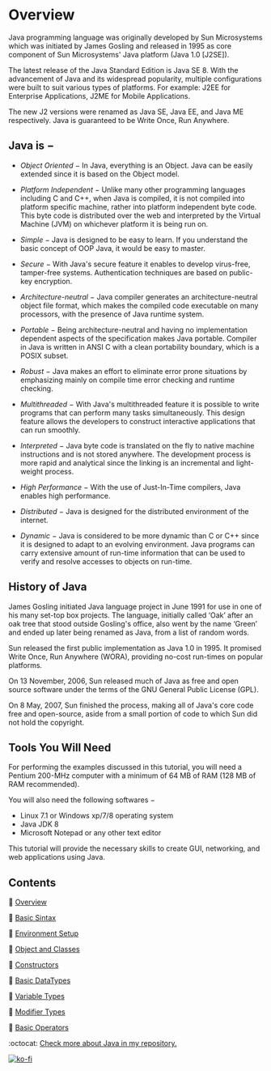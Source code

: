 # Overview

Java programming language was originally developed by Sun Microsystems which was initiated by James Gosling and released in 1995 as core component of Sun Microsystems' Java platform (Java 1.0 [J2SE]).

The latest release of the Java Standard Edition is Java SE 8. With the advancement of Java and its widespread popularity, multiple configurations were built to suit various types of platforms. For example: J2EE for Enterprise Applications, J2ME for Mobile Applications.

The new J2 versions were renamed as Java SE, Java EE, and Java ME respectively. Java is guaranteed to be Write Once, Run Anywhere.

## Java is −

- *Object Oriented* − In Java, everything is an Object. Java can be easily extended since it is based on the Object model.

- *Platform Independent* − Unlike many other programming languages including C and C++, when Java is compiled, it is not compiled into platform specific machine, rather into platform independent byte code. This byte code is distributed over the web and interpreted by the Virtual Machine (JVM) on whichever platform it is being run on.

- *Simple* − Java is designed to be easy to learn. If you understand the basic concept of OOP Java, it would be easy to master.

- *Secure* − With Java's secure feature it enables to develop virus-free, tamper-free systems. Authentication techniques are based on public-key encryption.

- *Architecture-neutral* − Java compiler generates an architecture-neutral object file format, which makes the compiled code executable on many processors, with the presence of Java runtime system.

- *Portable* − Being architecture-neutral and having no implementation dependent aspects of the specification makes Java portable. Compiler in Java is written in ANSI C with a clean portability boundary, which is a POSIX subset.

- *Robust* − Java makes an effort to eliminate error prone situations by emphasizing mainly on compile time error checking and runtime checking.

- *Multithreaded* − With Java's multithreaded feature it is possible to write programs that can perform many tasks simultaneously. This design feature allows the developers to construct interactive applications that can run smoothly.

- *Interpreted* − Java byte code is translated on the fly to native machine instructions and is not stored anywhere. The development process is more rapid and analytical since the linking is an incremental and light-weight process.

- *High Performance* − With the use of Just-In-Time compilers, Java enables high performance.

- *Distributed* − Java is designed for the distributed environment of the internet.

- *Dynamic* − Java is considered to be more dynamic than C or C++ since it is designed to adapt to an evolving environment. Java programs can carry extensive amount of run-time information that can be used to verify and resolve accesses to objects on run-time.

## History of Java

James Gosling initiated Java language project in June 1991 for use in one of his many set-top box projects. The language, initially called ‘Oak’ after an oak tree that stood outside Gosling's office, also went by the name ‘Green’ and ended up later being renamed as Java, from a list of random words.

Sun released the first public implementation as Java 1.0 in 1995. It promised Write Once, Run Anywhere (WORA), providing no-cost run-times on popular platforms.

On 13 November, 2006, Sun released much of Java as free and open source software under the terms of the GNU General Public License (GPL).

On 8 May, 2007, Sun finished the process, making all of Java's core code free and open-source, aside from a small portion of code to which Sun did not hold the copyright.

## Tools You Will Need

For performing the examples discussed in this tutorial, you will need a Pentium 200-MHz computer with a minimum of 64 MB of RAM (128 MB of RAM recommended).

You will also need the following softwares −

- Linux 7.1 or Windows xp/7/8 operating system
- Java JDK 8
- Microsoft Notepad or any other text editor

This tutorial will provide the necessary skills to create GUI, networking, and web applications using Java.

## Contents

📗 [Overview](README.md)

📗 [Basic Sintax](BasicSyntax.md)

📗 [Environment Setup](EnvironmentSetup.md)

📗 [Object and Classes](ObjectAndClasses.md)

📗 [Constructors](Constructors.md)

📗 [Basic DataTypes](BasicDataTypes.md)

📗 [Variable Types](VariableTypes.md)

📗 [Modifier Types](ModifierTypes.md)

📗 [Basic Operators](BasicOperators.md)

:octocat: [Check more about Java in my repository.](https://github.com/FernandoCalmet/Java)

[![ko-fi](https://www.ko-fi.com/img/githubbutton_sm.svg)](https://ko-fi.com/T6T41JKMI)
